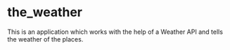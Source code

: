# the_weather
This is an application which works with the help of a Weather API and tells the weather of the places.
